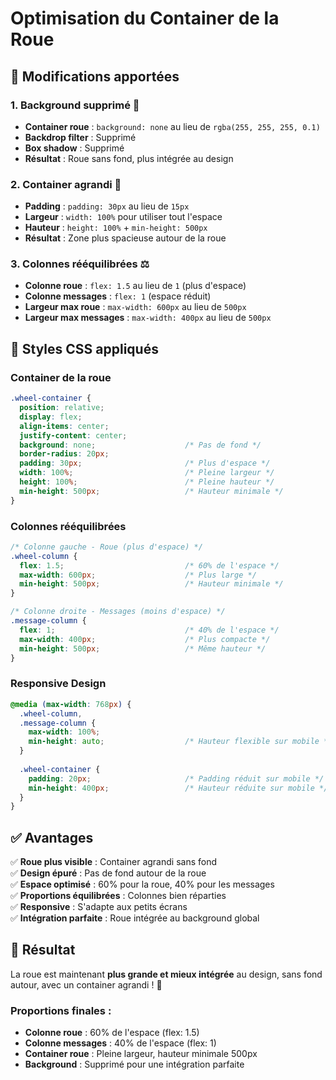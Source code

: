 # Optimisation du Container de la Roue

## 🎯 **Modifications apportées**

### **1. Background supprimé** 🎨
- **Container roue** : `background: none` au lieu de `rgba(255, 255, 255, 0.1)`
- **Backdrop filter** : Supprimé
- **Box shadow** : Supprimé
- **Résultat** : Roue sans fond, plus intégrée au design

### **2. Container agrandi** 📏
- **Padding** : `padding: 30px` au lieu de `15px`
- **Largeur** : `width: 100%` pour utiliser tout l'espace
- **Hauteur** : `height: 100%` + `min-height: 500px`
- **Résultat** : Zone plus spacieuse autour de la roue

### **3. Colonnes rééquilibrées** ⚖️
- **Colonne roue** : `flex: 1.5` au lieu de `1` (plus d'espace)
- **Colonne messages** : `flex: 1` (espace réduit)
- **Largeur max roue** : `max-width: 600px` au lieu de `500px`
- **Largeur max messages** : `max-width: 400px` au lieu de `500px`

## 🎨 **Styles CSS appliqués**

### **Container de la roue**
```css
.wheel-container {
  position: relative;
  display: flex;
  align-items: center;
  justify-content: center;
  background: none;                    /* Pas de fond */
  border-radius: 20px;
  padding: 30px;                       /* Plus d'espace */
  width: 100%;                         /* Pleine largeur */
  height: 100%;                        /* Pleine hauteur */
  min-height: 500px;                   /* Hauteur minimale */
}
```

### **Colonnes rééquilibrées**
```css
/* Colonne gauche - Roue (plus d'espace) */
.wheel-column {
  flex: 1.5;                           /* 60% de l'espace */
  max-width: 600px;                    /* Plus large */
  min-height: 500px;                   /* Hauteur minimale */
}

/* Colonne droite - Messages (moins d'espace) */
.message-column {
  flex: 1;                             /* 40% de l'espace */
  max-width: 400px;                    /* Plus compacte */
  min-height: 500px;                   /* Même hauteur */
}
```

### **Responsive Design**
```css
@media (max-width: 768px) {
  .wheel-column,
  .message-column {
    max-width: 100%;
    min-height: auto;                  /* Hauteur flexible sur mobile */
  }
  
  .wheel-container {
    padding: 20px;                     /* Padding réduit sur mobile */
    min-height: 400px;                 /* Hauteur réduite sur mobile */
  }
}
```

## ✅ **Avantages**

✅ **Roue plus visible** : Container agrandi sans fond  
✅ **Design épuré** : Pas de fond autour de la roue  
✅ **Espace optimisé** : 60% pour la roue, 40% pour les messages  
✅ **Proportions équilibrées** : Colonnes bien réparties  
✅ **Responsive** : S'adapte aux petits écrans  
✅ **Intégration parfaite** : Roue intégrée au background global  

## 🚀 **Résultat**

La roue est maintenant **plus grande et mieux intégrée** au design, sans fond autour, avec un container agrandi ! 🎉

### **Proportions finales :**
- **Colonne roue** : 60% de l'espace (flex: 1.5)
- **Colonne messages** : 40% de l'espace (flex: 1)
- **Container roue** : Pleine largeur, hauteur minimale 500px
- **Background** : Supprimé pour une intégration parfaite
